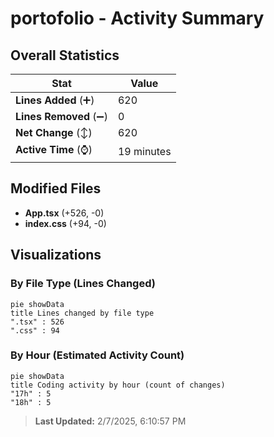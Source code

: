 # portofolio - Activity Summary 

## Overall Statistics

| Stat                   | Value                                                             |
| ---------------------- | ----------------------------------------------------------------- |
| **Lines Added** (➕)   | 620                                          |
| **Lines Removed** (➖) | 0                                        |
| **Net Change** (↕)    | 620                |
| **Active Time** (⌚)   | 19 minutes |


## Modified Files
- **App.tsx** (+526, -0)
- **index.css** (+94, -0)

## Visualizations

### By File Type (Lines Changed)

```mermaid
pie showData
title Lines changed by file type
".tsx" : 526
".css" : 94
```

### By Hour (Estimated Activity Count)

```mermaid
pie showData
title Coding activity by hour (count of changes)
"17h" : 5
"18h" : 5
```


> **Last Updated:** 2/7/2025, 6:10:57 PM